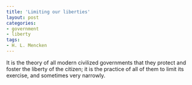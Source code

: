 ```yaml
---
title: 'Limiting our liberties'
layout: post
categories:
- government
- liberty
tags:
- H. L. Mencken
---
```


It is the theory of all modern civilized governments that they protect and foster the liberty of the citizen; it is the practice of all of them to limit its exercise, and sometimes very narrowly.